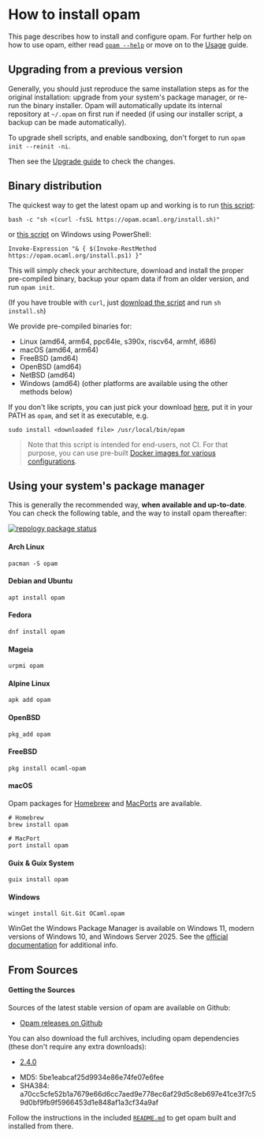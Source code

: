 # How to install opam

This page describes how to install and configure opam. For further help on how
to use opam, either read [`opam --help`](man/opam.html) or move on to the
[Usage](Usage.html) guide.

## Upgrading from a previous version

Generally, you should just reproduce the same installation steps as for the
original installation: upgrade from your system's package manager, or re-run the
binary installer. Opam will automatically update its internal repository at
`~/.opam` on first run if needed (if using our installer script, a backup can be
made automatically).

To upgrade shell scripts, and enable sandboxing, don't forget to run `opam init
--reinit -ni`.

Then see the [Upgrade guide](Upgrade_guide.html) to check the changes.


## Binary distribution

The quickest way to get the latest opam up and working is to run
[this script](https://raw.githubusercontent.com/ocaml/opam/master/shell/install.sh):
```
bash -c "sh <(curl -fsSL https://opam.ocaml.org/install.sh)"
```
or [this script](https://raw.githubusercontent.com/ocaml/opam/master/shell/install.ps1) on Windows using PowerShell:
```
Invoke-Expression "& { $(Invoke-RestMethod https://opam.ocaml.org/install.ps1) }"
```

This will simply check your architecture, download and install the proper
pre-compiled binary, backup your opam data if from an older version, and run
`opam init`.

(If you have trouble with `curl`, just
[download the script](https://raw.githubusercontent.com/ocaml/opam/master/shell/install.sh)
and run `sh install.sh`)

We provide pre-compiled binaries for:
- Linux (amd64, arm64, ppc64le, s390x, riscv64, armhf, i686)
- macOS (amd64, arm64)
- FreeBSD (amd64)
- OpenBSD (amd64)
- NetBSD (amd64)
- Windows (amd64)
(other platforms are available using the other methods below)

If you don't like scripts, you can just pick your download
[here](https://github.com/ocaml/opam/releases), put it in your PATH as
`opam`, and set it as executable, e.g.

```
sudo install <downloaded file> /usr/local/bin/opam
```

> Note that this script is intended for end-users, not CI. For that purpose,
> you can use pre-built [Docker images for various
> configurations](https://hub.docker.com/r/ocaml/opam).

## Using your system's package manager

This is generally the recommended way, **when available and up-to-date**. You
can check the following table, and the way to install opam thereafter:

[![repology package status](https://repology.org/badge/vertical-allrepos/opam.svg?exclude_unsupported=1)](https://repology.org/project/opam/versions)

#### Arch Linux

```
pacman -S opam
```

#### Debian and Ubuntu

```
apt install opam
```

#### Fedora

```
dnf install opam
```

#### Mageia

```
urpmi opam
```

#### Alpine Linux

```
apk add opam
```

#### OpenBSD

```
pkg_add opam
```

#### FreeBSD

```
pkg install ocaml-opam
```

#### macOS

Opam packages for [Homebrew](https://brew.sh/) and [MacPorts](http://www.macports.org/) are available.

```
# Homebrew
brew install opam

# MacPort
port install opam
```

#### Guix & Guix System

```
guix install opam
```

#### Windows

```
winget install Git.Git OCaml.opam
```

WinGet the Windows Package Manager is available on Windows 11, modern versions of Windows 10, and Windows Server 2025.
See the [official documentation](https://learn.microsoft.com/en-us/windows/package-manager/winget/) for additional info.

## From Sources

#### Getting the Sources

Sources of the latest stable version of opam are available on Github:

* [Opam releases on Github](https://github.com/ocaml/opam/releases)

You can also download the full archives, including opam dependencies (these
don't require any extra downloads):

* [2.4.0](https://github.com/ocaml/opam/releases/download/2.4.0/opam-full-2.4.0.tar.gz)
 - MD5: 5be1eabcaf25d9934e86e74fe07e6fee
 - SHA384: a70cc5cfe52b1a7679e66d6cc7aed9e778ec6af29d5c8eb697e41ce3f7c59d0bf9fb9f5966453d1e848af1a3cf34a9af

Follow the instructions in the included
[`README.md`](https://github.com/ocaml/opam#readme) to get opam built and
installed from there.
